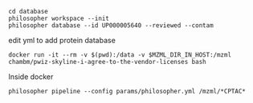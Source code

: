 ```
cd database
philosopher workspace --init
philosopher database --id UP000005640 --reviewed --contam
```

edit yml to add protein database

```
docker run -it --rm -v $(pwd):/data -v $MZML_DIR_IN_HOST:/mzml chambm/pwiz-skyline-i-agree-to-the-vendor-licenses bash
```

Inside docker

```
philosopher pipeline --config params/philosopher.yml /mzml/*CPTAC*
```